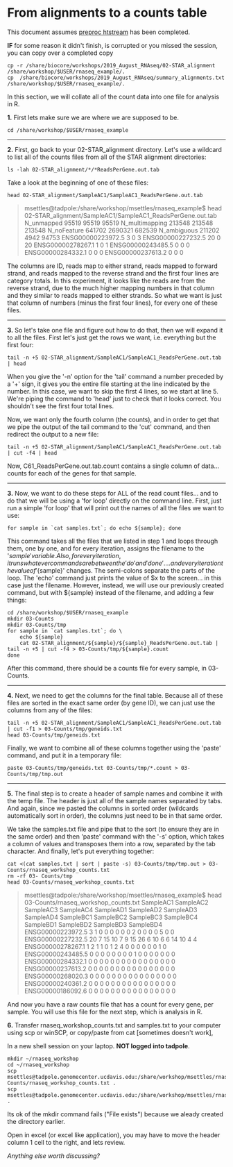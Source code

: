 # From alignments to a counts table

This document assumes [preproc htstream](./preproc_htstream.md) has been completed.

**IF** for some reason it didn't finish, is corrupted or you missed the session, you can copy over a completed copy

    cp -r /share/biocore/workshops/2019_August_RNAseq/02-STAR_alignment /share/workshop/$USER/rnaseq_example/.
    cp  /share/biocore/workshops/2019_August_RNAseq/summary_alignments.txt /share/workshop/$USER/rnaseq_example/.

In this section, we will collate all of the count data into one file for analysis in R.

**1\.** First lets make sure we are where we are supposed to be.

    cd /share/workshop/$USER/rnaseq_example

---
**2\.** First, go back to your 02-STAR_alignment directory. Let's use a wildcard to list all of the counts files from all of the STAR alignment directories:

    ls -lah 02-STAR_alignment/*/*ReadsPerGene.out.tab

Take a look at the beginning of one of these files:

    head 02-STAR_alignment/SampleAC1/SampleAC1_ReadsPerGene.out.tab


> msettles@tadpole:/share/workshop/msettles/rnaseq_example$ head 02-STAR_alignment/SampleAC1/SampleAC1_ReadsPerGene.out.tab<br>
> N_unmapped	95519	95519	95519
> N_multimapping	213548	213548	213548
> N_noFeature	641702	2690321	682539
> N_ambiguous	211202	4942	94753
> ENSG00000223972.5	3	0	3
> ENSG00000227232.5	20	0	20
> ENSG00000278267.1	1	0	1
> ENSG00000243485.5	0	0	0
> ENSG00000284332.1	0	0	0
> ENSG00000237613.2	0	0	0


The columns are ID, reads map to either strand, reads mapped to forward strand, and reads mapped to the reverse strand and the first four lines are category totals. In this experiment, it looks like the reads are from the reverse strand, due to the much higher mapping numbers in that column and they similar to reads mapped to either strands. So what we want is just that column of numbers (minus the first four lines), for every one of these files.

---
**3\.** So let's take one file and figure out how to do that, then we will expand it to all the files. First let's just get the rows we want, i.e. everything but the first four:

    tail -n +5 02-STAR_alignment/SampleAC1/SampleAC1_ReadsPerGene.out.tab | head

When you give the '-n' option for the 'tail' command a number preceded by a '+' sign, it gives you the entire file starting at the line indicated by the number. In this case, we want to skip the first 4 lines, so we start at line 5. We're piping the command to 'head' just to check that it looks correct. You shouldn't see the first four total lines.

Now, we want only the fourth column (the counts), and in order to get that we pipe the output of the tail command to the 'cut' command, and then redirect the output to a new file:

    tail -n +5 02-STAR_alignment/SampleAC1/SampleAC1_ReadsPerGene.out.tab | cut -f4 | head

Now, C61_ReadsPerGene.out.tab.count contains a single column of data... counts for each of the genes for that sample.

---

**3\.** Now, we want to do these steps for ALL of the read count files... and to do that we will be using a 'for loop' directly on the command line. First, just run a simple 'for loop' that will print out the names of all the files we want to use:

    for sample in `cat samples.txt`; do echo ${sample}; done

This command takes all the files that we listed in step 1 and loops through them, one by one, and for every iteration, assigns the filename to the '${sample}' variable. Also, for every iteration, it runs whatever commands are between the 'do' and 'done'.... and every iteration the value of '${sample}' changes. The semi-colons separate the parts of the loop. The 'echo' command just prints the value of $x to the screen... in this case just the filename. However, instead, we will use our previously created command, but with ${sample} instead of the filename, and adding a few things:

    cd /share/workshop/$USER/rnaseq_example
    mkdir 03-Counts
    mkdir 03-Counts/tmp
    for sample in `cat samples.txt`; do \
        echo ${sample}
        cat 02-STAR_alignment/${sample}/${sample}_ReadsPerGene.out.tab | tail -n +5 | cut -f4 > 03-Counts/tmp/${sample}.count
    done

After this command, there should be a counts file for every sample, in 03-Counts.

---
**4\.** Next, we need to get the columns for the final table. Because all of these files are sorted in the exact same order (by gene ID), we can just use the columns from any of the files:

    tail -n +5 02-STAR_alignment/SampleAC1/SampleAC1_ReadsPerGene.out.tab | cut -f1 > 03-Counts/tmp/geneids.txt
    head 03-Counts/tmp/geneids.txt

Finally, we want to combine all of these columns together using the 'paste' command, and put it in a temporary file:

    paste 03-Counts/tmp/geneids.txt 03-Counts/tmp/*.count > 03-Counts/tmp/tmp.out

---
**5\.** The final step is to create a header of sample names and combine it with the temp file. The header is just all of the sample names separated by tabs. And again, since we pasted the columns in sorted order (wildcards automatically sort in order), the columns just need to be in that same order.

We take the samples.txt file and pipe that to the sort (to ensure they are in the same order) and then 'paste' command with the '-s' option, which takes a column of values and transposes them into a row, separated by the tab character. And finally, let's put everything together:

    cat <(cat samples.txt | sort | paste -s) 03-Counts/tmp/tmp.out > 03-Counts/rnaseq_workshop_counts.txt
    rm -rf 03- Counts/tmp
    head 03-Counts/rnaseq_workshop_counts.txt


> msettles@tadpole:/share/workshop/msettles/rnaseq_example$ head 03-Counts/rnaseq_workshop_counts.txt
> SampleAC1	SampleAC2	SampleAC3	SampleAC4	SampleAD1	SampleAD2	SampleAD3	SampleAD4	SampleBC1	SampleBC2	SampleBC3	SampleBC4	SampleBD1	SampleBD2	SampleBD3	SampleBD4
> ENSG00000223972.5	3	1	0	0	0	0	0	0	2	0	0	0	0	5	0	0
> ENSG00000227232.5	20	7	15	10	7	9	15	26	6	10	6	6	14	10	4	4
> ENSG00000278267.1	1	2	1	1	0	1	2	4	0	0	0	0	0	0	1	0
> ENSG00000243485.5	0	0	0	0	0	0	0	0	1	0	0	0	0	0	0	0
> ENSG00000284332.1	0	0	0	0	0	0	0	0	0	0	0	0	0	0	0	0
> ENSG00000237613.2	0	0	0	0	0	0	0	0	0	0	0	0	0	0	0	0
> ENSG00000268020.3	0	0	0	0	0	0	0	0	0	0	0	0	0	0	0	0
> ENSG00000240361.2	0	0	0	0	0	0	0	0	0	0	0	0	0	0	0	0
> ENSG00000186092.6	0	0	0	0	0	0	0	0	0	0	0	0	0	0	0	0


And now you have a raw counts file that has a count for every gene, per sample. You will use this file for the next step, which is analysis in R.

**6\.** Transfer rnaseq_workshop_counts.txt and samples.txt to your computer using scp or winSCP, or copy/paste from cat [sometimes doesn't work],  

In a new shell session on your laptop. **NOT logged into tadpole**.

    mkdir ~/rnaseq_workshop
    cd ~/rnaseq_workshop
    scp msettles@tadpole.genomecenter.ucdavis.edu:/share/workshop/msettles/rnaseq_example/03-Counts/rnaseq_workshop_counts.txt .
    scp msettles@tadpole.genomecenter.ucdavis.edu:/share/workshop/msettles/rnaseq_example/samples.txt .

Its ok of the mkdir command fails ("File exists") because we aleady created the directory earlier.

Open in excel (or excel like application), you may have to move the header column 1 cell to the right, and lets review.

*Anything else worth discussing?*
